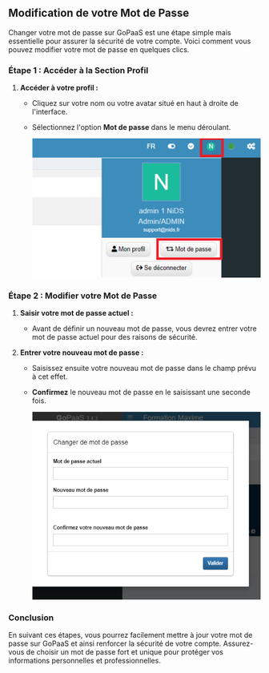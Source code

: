 ## Modification de votre Mot de Passe

Changer votre mot de passe sur GoPaaS est une étape simple mais essentielle pour assurer la sécurité de votre compte. Voici comment vous pouvez modifier votre mot de passe en quelques clics.

### Étape 1 : Accéder à la Section Profil

1. **Accéder à votre profil :**
   - Cliquez sur votre nom ou votre avatar situé en haut à droite de l'interface.
   - Sélectionnez l'option **Mot de passe** dans le menu déroulant.

        ![image](images/2.png)

### Étape 2 : Modifier votre Mot de Passe

1. **Saisir votre mot de passe actuel :**
   - Avant de définir un nouveau mot de passe, vous devrez entrer votre mot de passe actuel pour des raisons de sécurité.
   
2. **Entrer votre nouveau mot de passe :**
   - Saisissez ensuite votre nouveau mot de passe dans le champ prévu à cet effet.
   - **Confirmez** le nouveau mot de passe en le saisissant une seconde fois.

        ![image](images/1.png)

### Conclusion
En suivant ces étapes, vous pourrez facilement mettre à jour votre mot de passe sur GoPaaS et ainsi renforcer la sécurité de votre compte. Assurez-vous de choisir un mot de passe fort et unique pour protéger vos informations personnelles et professionnelles.
